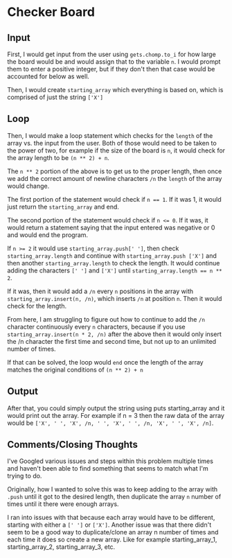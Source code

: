 # Checker Board

## Input

First, I would get input from the user using `gets.chomp.to_i` for how large the board would be and would assign that to the variable `n`. I would prompt them to enter a positive integer, but if they don't then that case would be accounted for below as well.

Then, I would create `starting_array` which everything is based on, which is comprised of just the string `['X']`

## Loop

Then, I would make a loop statement which checks for the `length` of the array vs. the input from the user. Both of those would need to be taken to the power of two, for example if the size of the board is `n`, it would check for the array length to be `(n ** 2) + n`.

The `n ** 2` portion of the above is to get us to the proper length, then once we add the correct amount of newline characters `/n` the `length` of the array would change.

The first portion of the statement would check if `n == 1`. If it was 1, it would just return the `starting_array` and end.

The second portion of the statement would check if `n <= 0`. If it was, it would return a statement saying that the input entered was negative or 0 and would end the program.

If `n >= 2` it would use `starting_array.push[' ']`, then check `starting_array.length` and continue with `starting_array.push ['X']` and then another `starting_array.length` to check the length. It would continue adding the characters `[' ']` and `['X']` until `starting_array.length == n ** 2`.

If it was, then it would add a `/n` every `n` positions in the array with `starting_array.insert(n, /n)`, which inserts `/n` at position `n`. Then it would check for the length.

From here, I am struggling to figure out how to continue to add the `/n` character continuously every `n` characters, because if you use `starting_array.insert(n * 2, /n)` after the above then it would only insert the /n character the first time and second time, but not up to an unlimited number of times.

If that can be solved, the loop would `end` once the length of the array matches the original conditions of `(n ** 2) + n`

## Output

After that, you could simply output the string using puts starting_array and it would print out the array. For example if n = 3 then the raw data of the array would be `['X', ' ', 'X', /n, ' ', 'X', ' ', /n, 'X', ' ', 'X', /n]`.

## Comments/Closing Thoughts

I've Googled various issues and steps within this problem multiple times and haven't been able to find something that seems to match what I'm trying to do.

Originally, how I wanted to solve this was to keep adding to the array with `.push` until it got to the desired length, then duplicate the array `n` number of times until it there were enough arrays.

I ran into issues with that because each array would have to be different, starting with either a `[' ']` or `['X']`. Another issue was that there didn't seem to be a good way to duplicate/clone an array n number of times and each time it does so create a new array. Like for example starting_array_1, starting_array_2, starting_array_3, etc.
